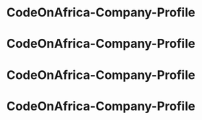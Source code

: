 # CodeOnAfrica-Company-Profile
# CodeOnAfrica-Company-Profile
# CodeOnAfrica-Company-Profile
# CodeOnAfrica-Company-Profile

